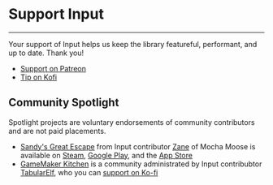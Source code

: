 # Support Input

---

Your support of Input helps us keep the library featureful, performant, and up to date. Thank you!
- [Support on Patreon](https://www.patreon.com/AlynneKeith)
- [Tip on Kofi](https://ko-fi.com/offalynne)

## Community Spotlight

Spotlight projects are voluntary endorsements of community contributors and are not paid placements.

- [Sandy's Great Escape](https://store.steampowered.com/app/2457870/Sandys_Great_Escape/) from Input contributor [Zane](https://github.com/offalynne/Input/pulls?q=is%3Apr+author%3Aarzulo) of Mocha Moose is available on [Steam](https://store.steampowered.com/app/2457870/Sandys_Great_Escape/), [Google Play](https://play.google.com/store/apps/details?id=com.mochamoose.sandysgreatescape), and the [App Store](https://apps.apple.com/ca/app/sandys-great-escape/)
- [GameMaker Kitchen](https://www.gamemakerkitchen.com/) is a community administrated by Input contribubtor [TabularElf](https://github.com/offalynne/Input/pulls?q=is%3Apr+author%3Atabularelf), who you can [support on Ko-fi](https://ko-fi.com/TabularElf)

